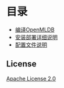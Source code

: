 # 目录

- [编译OpenMLDB](compile.md)
- [安装部署详细说明](install_deploy.md)
- [配置文件说明](conf.md)

## License

[Apache License 2.0](https://github.com/4paradigm/HybridSQL-docs/blob/main/LICENSE)

